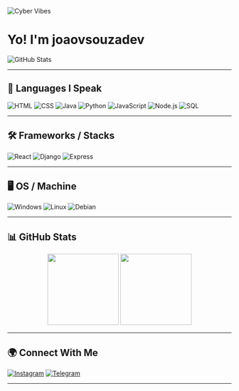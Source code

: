 ![Cyber Vibes](https://tenor.com/pt-BR/view/asdf-movie-scream-there's-no-dog-gif-4932775407701062136)

# Yo! I'm joaovsouzadev

![GitHub Stats](https://github-stats-alpha.vercel.app/api/?username=Jj157hs&cc=000000&tc=a436ff&ic=9c6bff&bc=1a1a1a)


---

## 🧠 Languages I Speak

![HTML](https://img.shields.io/badge/HTML-1a1a1a?style=for-the-badge&logo=html5&logoColor=a436ff)
![CSS](https://img.shields.io/badge/CSS-1a1a1a?style=for-the-badge&logo=css3&logoColor=a436ff)
![Java](https://img.shields.io/badge/Java-1a1a1a?style=for-the-badge&logo=java&logoColor=a436ff)
![Python](https://img.shields.io/badge/Python-1a1a1a?style=for-the-badge&logo=python&logoColor=a436ff)
![JavaScript](https://img.shields.io/badge/JavaScript-1a1a1a?style=for-the-badge&logo=javascript&logoColor=a436ff)
![Node.js](https://img.shields.io/badge/Node.js-1a1a1a?style=for-the-badge&logo=node.js&logoColor=a436ff)
![SQL](https://img.shields.io/badge/SQL-1a1a1a?style=for-the-badge&logo=sqlite&logoColor=a436ff)

---

## 🛠 Frameworks / Stacks

![React](https://img.shields.io/badge/React-1a1a1a?style=for-the-badge&logo=react&logoColor=a436ff)
![Django](https://img.shields.io/badge/Django-1a1a1a?style=for-the-badge&logo=django&logoColor=a436ff)
![Express](https://img.shields.io/badge/Express.js-1a1a1a?style=for-the-badge&logo=express&logoColor=a436ff)

---

## 🖥 OS / Machine

![Windows](https://img.shields.io/badge/Windows-1a1a1a?style=for-the-badge&logo=windows&logoColor=a436ff)
![Linux](https://img.shields.io/badge/Linux-1a1a1a?style=for-the-badge&logo=linux&logoColor=a436ff)
![Debian](https://img.shields.io/badge/Debian-1a1a1a?style=for-the-badge&logo=debian&logoColor=a436ff)

---

## 📊 GitHub Stats

<p align="center">
  <img src="https://github-readme-stats.vercel.app/api?username=Jj157hs&show_icons=true&theme=radical&hide_title=true&hide_border=true&bg_color=00000000" height="160">
  <img src="https://github-readme-stats.vercel.app/api/top-langs/?username=Jj157hs&layout=compact&theme=radical&hide_border=true&bg_color=00000000" height="160">
</p>

---

## 🌍 Connect With Me

[![Instagram](https://img.shields.io/badge/@fielzinn_c.o-1a1a1a?style=for-the-badge&logo=instagram&logoColor=a436ff)](https://www.instagram.com/fielzinn_c.o/)
[![Telegram](https://img.shields.io/badge/@v7torgs-1a1a1a?style=for-the-badge&logo=telegram&logoColor=a436ff)](https://t.me/v7torgs)

---
